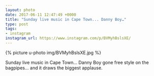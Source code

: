 ```yaml
---
layout: photo
date: 2017-06-11 12:47:49 +0000
title: "Sunday live music in Cape Town... Danny Boy…"
type: post
tags:
- instagram
instagram_url: https://www.instagram.com/p/BVMyhBslsXE/
---
```


{% picture u-photo img/BVMyhBslsXE.jpg %}

Sunday live music in Cape Town... Danny Boy gone free style on the bagpipes... and it draws the biggest applause.
